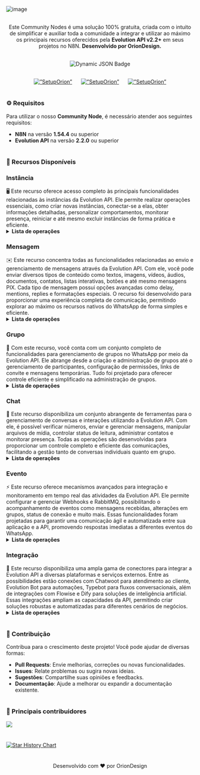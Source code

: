 ![image](https://github.com/user-attachments/assets/813b7b34-377c-42e8-9f1a-12e27e682c7f)

<p align="center"><br>
Este Community Nodes é uma solução 100% gratuita, criada com o intuito de simplificar e auxiliar toda a comunidade a integrar e utilizar ao máximo os principais recursos oferecidos pela <b>Evolution API v2.2+</b> em seus projetos no N8N. <b>Desenvolvido por OrionDesign.</b>
</p>
<br>
	
<div align="center">
  <img src="https://img.shields.io/badge/dynamic/json?url=https%3A%2F%2Fapi.npmjs.org%2Fdownloads%2Fpoint%2Flast-year%2Fn8n-nodes-evolution-api&query=downloads&style=for-the-badge&label=Total%20de%20Downloads&labelColor=%230d1117&color=%23359514&cacheSeconds=30&link=https%3A%2F%2Fwww.npmjs.com%2Fpackage%2Fn8n-nodes-evolution-api" alt="Dynamic JSON Badge">
</div>
<br>
</p>
<p align="center">
  <a href="https://oriondesign.art.br/whatsapp1"><img src="https://github.com/user-attachments/assets/5a469114-2054-4f01-85b2-51a282518658" alt=”SetupOrion” ></a>     
  <a href="https://oriondesign.art.br/whatsapp2"><img src="https://github.com/user-attachments/assets/3e3580a9-ae8e-4209-84fc-cfc1c03a8f12" alt=”SetupOrion” ></a>     
  <a href="https://oriondesign.art.br/whatsapp3"><img src="https://github.com/user-attachments/assets/91aa7733-c09c-474f-9483-54cb678213d2" alt=”SetupOrion” ></a>
</p>


<h1></h1>

<h3>⚙️ Requisitos</h3>

Para utilizar o nosso **Community Node**, é necessário atender aos seguintes requisitos:  
- **N8N** na versão **1.54.4** ou superior  
- **Evolution API** na versão **2.2.0** ou superior  

<h1></h1>

<h3>📌 Recursos Disponíveis</h3>

<h3>Instância</h3>
🖥️ Este recurso oferece acesso completo às principais funcionalidades relacionadas às instâncias da Evolution API. Ele permite realizar operações essenciais, como criar novas instâncias, conectar-se a elas, obter informações detalhadas, personalizar comportamentos, monitorar presença, reiniciar e até mesmo excluir instâncias de forma prática e eficiente.
<br>
<details>
  <summary><b>Lista de operações</b></summary>
	<details>
  	<summary>   ✅ <b> Criar Instancia</b></summary>
	</details>
	<details>
  	<summary>   ✅ <b> Gerar Qr-Code</b></summary>
	</details>
	<details>
  	<summary>   ✅ <b> Buscar Instancia</b></summary>
	</details>
	<details>
  	<summary>   ✅ <b> Definir Comportamento</b></summary>
	</details>
	<details>
  	<summary>   ✅ <b> Definir Presença</b></summary>
	</details>
	<details>
  	<summary>   ✅ <b> Definir Proxy</b></summary>
	</details>
	<details>
  	<summary>   ✅ <b> Buscar Proxy</b></summary>
	</details>
	<details>
  	<summary>   ✅ <b> Desconectar WhatsApp</b></summary>
	</details>
	<details>
  	<summary>   ✅ <b> Deletar Instancia</b></summary>
	</details>
</details>

<h3> Mensagem</h3>
✉️ Este recurso concentra todas as funcionalidades relacionadas ao envio e gerenciamento de mensagens através da Evolution API. Com ele, você pode enviar diversos tipos de conteúdo como textos, imagens, vídeos, áudios, documentos, contatos, listas interativas, botões e até mesmo mensagens PIX. Cada tipo de mensagem possui opções avançadas como delay, mentions, replies e formatações especiais. O recurso foi desenvolvido para proporcionar uma experiência completa de comunicação, permitindo explorar ao máximo os recursos nativos do WhatsApp de forma simples e eficiente.
<br>
<details>
  <summary><b>Lista de operações</b></summary>
	<details>
  	<summary>   ✅ <b> Enviar Texto</b></summary>
	</details>
	<details>
  	<summary>   ✅ <b> Enviar Imagem</b></summary>
	</details>
	<details>
  	<summary>   ✅ <b> Enviar Video</b></summary>
	</details>
	<details>
  	<summary>   ✅ <b> Enviar Audio</b></summary>
	</details>
	<details>
  	<summary>   ✅ <b> Enviar Documento</b></summary>
	</details>
	<details>
  	<summary>   ✅ <b> Enviar Enquete</b></summary>
	</details>
	<details>
  	<summary>   ✅ <b> Enviar Contato</b></summary>
	</details>
	<details>
  	<summary>   ✅ <b> Enviar Lista</b></summary>
	</details>
	<details>
  	<summary>   ✅ <b> Enviar Botão</b></summary>
	</details>
	<details>
  	<summary>   ✅ <b> Enviar Pix</b></summary>
	</details>
	<details>
  	<summary>   ✅ <b> Enviar Status</b></summary>
	</details>
	<details>
  	<summary>   ✅ <b> Reagir a Mensagem</b></summary>
	</details>
</details>

<h3>Grupo</h3>
👥 Com este recurso, você conta com um conjunto completo de funcionalidades para gerenciamento de grupos no WhatsApp por meio da Evolution API. Ele abrange desde a criação e administração de grupos até o gerenciamento de participantes, configuração de permissões, links de convite e mensagens temporárias. Tudo foi projetado para oferecer controle eficiente e simplificado na administração de grupos.
<br>
<details>
  <summary><b>Lista de operações</b></summary>
	<details>
  	<summary>   ✅ <b> Criar Grupo</b></summary>
	</details>
	<details>
  	<summary>   ✅ <b> Atualizar Imagem do Grupo</b></summary>
	</details>
	<details>
  	<summary>   ✅ <b> Atualizar Nome do Grupo</b></summary>
	</details>
	<details>
  	<summary>   ✅ <b> Atualizar Descrição do Grupo</b></summary>
	</details>
	<details>
  	<summary>   ✅ <b> Atualizar Configurações do Grupo</b></summary>
	</details>
	<details>
  	<summary>   ✅ <b> Atualizar Membros</b></summary>
	</details>
	<details>
  	<summary>   ✅ <b> Buscar Link de convite do Grupo</b></summary>
	</details>
	<details>
  	<summary>   ✅ <b> Revogar Link de convite do Grupo</b></summary>
	</details>
	<details>
  	<summary>   ✅ <b> Enviar Link de Convite do Grupo</b></summary>
	</details>
	<details>
  	<summary>   ✅ <b> Encontrar Participantes</b></summary>
	</details>
	<details>
  	<summary>   ✅ <b> Mensagens Temporarias</b></summary>
	</details>
	<details>
  	<summary>   ✅ <b> Sair do Grupo</b></summary>
	</details>
	<details>
  	<summary>   ✅ <b> Entrar no Grupo</b></summary>
	</details>
</details>

<h3>Chat</h3>
💬 Este recurso disponibiliza um conjunto abrangente de ferramentas para o gerenciamento de conversas e interações utilizando a Evolution API. Com ele, é possível verificar números, enviar e gerenciar mensagens, manipular arquivos de mídia, controlar status de leitura, administrar contatos e monitorar presença. Todas as operações são desenvolvidas para proporcionar um controle completo e eficiente das comunicações, facilitando a gestão tanto de conversas individuais quanto em grupo.
<br>
<details>
  <summary><b>Lista de operações</b></summary>
	<details>
  	<summary>   ✅ <b> Verificar Numero</b></summary>
	</details>
	<details>
  	<summary>   ✅ <b> Ler Mensagem</b></summary>
	</details>
	<details>
  	<summary>   ✅ <b> Gerenciar Arquivoo</b></summary>
	</details>
	<details>
  	<summary>   ✅ <b> Marcar como Não lido</b></summary>
	</details>
	<details>
  	<summary>   ✅ <b> Deletar Mensagem</b></summary>
	</details>
	<details>
  	<summary>   ✅ <b> Buscar Foto de Perfil</b></summary>
	</details>
	<details>
  	<summary>   ✅ <b> Obter Midia em Base64</b></summary>
	</details>
	<details>
  	<summary>   ✅ <b> Editar Mensagem</b></summary>
	</details>
	<details>
  	<summary>   ✅ <b> Enviar Presença</b></summary>
	</details>
	<details>
  	<summary>   ✅ <b> Bloquear Contato</b></summary>
	</details>
	<details>
  	<summary>   ✅ <b> Buscar Contatos</b></summary>
	</details>
	<details>
  	<summary>   ✅ <b> Procurar Mensagens</b></summary>
	</details>
	<details>
  	<summary>   ✅ <b> Procurar Status</b></summary>
	</details>
	<details>
  	<summary>   ✅ <b> Procurar Chats</b></summary>
	</details>
</details>

<h3>Evento</h3>
⚡ Este recurso oferece mecanismos avançados para integração e monitoramento em tempo real das atividades da Evolution API. Ele permite configurar e gerenciar Webhooks e RabbitMQ, possibilitando o acompanhamento de eventos como mensagens recebidas, alterações em grupos, status de conexão e muito mais. Essas funcionalidades foram projetadas para garantir uma comunicação ágil e automatizada entre sua aplicação e a API, promovendo respostas imediatas a diferentes eventos do WhatsApp.
<br>
<details>
  <summary><b>Lista de operações</b></summary>
	<details>
  	<summary>   ✅ <b> Webhook</b></summary>
	</details>
	<details>
  	<summary>   ✅ <b> RabbitMQ</b></summary>
	</details>
</details>

<h3>Integração</h3>
🔗 Este recurso disponibiliza uma ampla gama de conectores para integrar a Evolution API a diversas plataformas e serviços externos. Entre as possibilidades estão conexões com Chatwoot para atendimento ao cliente, Evolution Bot para automações, Typebot para fluxos conversacionais, além de integrações com Flowise e Dify para soluções de inteligência artificial. Essas integrações ampliam as capacidades da API, permitindo criar soluções robustas e automatizadas para diferentes cenários de negócios.
<br>
<details>
  <summary><b>Lista de operações</b></summary>
	<details>
  	<summary>   ✅ <b> Chatwoot</b></summary>
	</details>
	<details>
  	<summary>   ✅ <b> Evolution Bot</b></summary>
	</details>
	<details>
  	<summary>   ✅ <b> Typebot</b></summary>
	</details>
	<details>
  	<summary>   ✅ <b> Dify</b></summary>
	</details>
	<details>
  	<summary>   ✅ <b> Floise</b></summary>
	</details>
</details>

<h1></h1>

<h3>🤝 Contribuição</h3>

Contribua para o crescimento deste projeto! Você pode ajudar de diversas formas:  
- **Pull Requests**: Envie melhorias, correções ou novas funcionalidades.  
- **Issues**: Relate problemas ou sugira novas ideias.  
- **Sugestões**: Compartilhe suas opiniões e feedbacks.  
- **Documentação**: Ajude a melhorar ou expandir a documentação existente.  

<h1></h1>

<h3>📌 Principais contribuidores</h3>
<a align="center" href="https://github.com/oriondesign2015/n8n-nodes-evolution-api/graphs/contributors">
  <img src="https://contrib.rocks/image?repo=oriondesign2015/n8n-nodes-evolution-api" />
</a>

<h1></h1>
<a href="https://star-history.com/#oriondesign2015/SetupOrion&Date">
 <picture>
   <source media="(prefers-color-scheme: dark)" srcset="https://api.star-history.com/svg?repos=oriondesign2015/SetupOrion&type=Date&theme=dark" />
   <source media="(prefers-color-scheme: light)" srcset="https://api.star-history.com/svg?repos=oriondesign2015/SetupOrion&type=Date" />
   <img alt="Star History Chart" src="https://api.star-history.com/svg?repos=oriondesign2015/SetupOrion&type=Date" />
 </picture>
</a>

<h1></h1>
<p align="center">
Desenvolvido com ❤️ por OrionDesign
</p>
